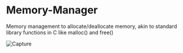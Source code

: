 # Memory-Manager
Memory management to allocate/deallocate memory, akin to standard library functions in C like malloc() and free()


![Capture](https://user-images.githubusercontent.com/59628024/121100617-11fe1300-c7af-11eb-8970-a9bdc3dedf00.PNG)
